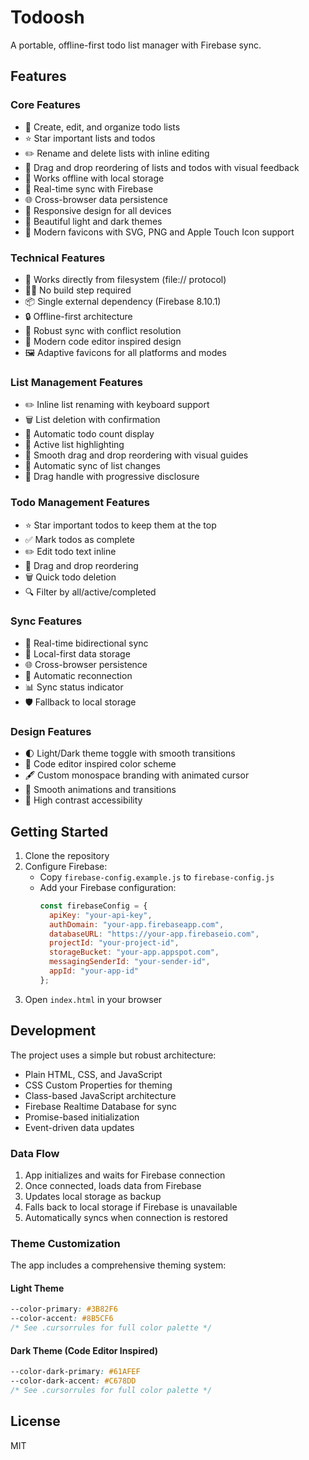 # Todoosh

A portable, offline-first todo list manager with Firebase sync.

## Features

### Core Features
- 📝 Create, edit, and organize todo lists
- ⭐ Star important lists and todos
- ✏️ Rename and delete lists with inline editing
- 🔄 Drag and drop reordering of lists and todos with visual feedback
- 💾 Works offline with local storage
- 🔄 Real-time sync with Firebase
- 🌐 Cross-browser data persistence
- 📱 Responsive design for all devices
- 🎨 Beautiful light and dark themes
- 🎯 Modern favicons with SVG, PNG and Apple Touch Icon support

### Technical Features
- 🔌 Works directly from filesystem (file:// protocol)
- 🏃‍♂️ No build step required
- 📦 Single external dependency (Firebase 8.10.1)
- 🔒 Offline-first architecture
- 🔄 Robust sync with conflict resolution
- 🎯 Modern code editor inspired design
- 🖼️ Adaptive favicons for all platforms and modes

### List Management Features
- ✏️ Inline list renaming with keyboard support
- 🗑️ List deletion with confirmation
- 🔢 Automatic todo count display
- 🎯 Active list highlighting
- 🔄 Smooth drag and drop reordering with visual guides
- 💾 Automatic sync of list changes
- 🎯 Drag handle with progressive disclosure

### Todo Management Features
- ⭐ Star important todos to keep them at the top
- ✅ Mark todos as complete
- ✏️ Edit todo text inline
- 🔄 Drag and drop reordering
- 🗑️ Quick todo deletion
- 🔍 Filter by all/active/completed

### Sync Features
- 🔄 Real-time bidirectional sync
- 💾 Local-first data storage
- 🌐 Cross-browser persistence
- 🔌 Automatic reconnection
- 📊 Sync status indicator
- 🛡️ Fallback to local storage

### Design Features
- 🌓 Light/Dark theme toggle with smooth transitions
- 🎨 Code editor inspired color scheme
- 🖋 Custom monospace branding with animated cursor
- 💫 Smooth animations and transitions
- 🎯 High contrast accessibility

## Getting Started

1. Clone the repository
2. Configure Firebase:
   - Copy `firebase-config.example.js` to `firebase-config.js`
   - Add your Firebase configuration:
     ```javascript
     const firebaseConfig = {
       apiKey: "your-api-key",
       authDomain: "your-app.firebaseapp.com",
       databaseURL: "https://your-app.firebaseio.com",
       projectId: "your-project-id",
       storageBucket: "your-app.appspot.com",
       messagingSenderId: "your-sender-id",
       appId: "your-app-id"
     };
     ```
3. Open `index.html` in your browser

## Development

The project uses a simple but robust architecture:
- Plain HTML, CSS, and JavaScript
- CSS Custom Properties for theming
- Class-based JavaScript architecture
- Firebase Realtime Database for sync
- Promise-based initialization
- Event-driven data updates

### Data Flow
1. App initializes and waits for Firebase connection
2. Once connected, loads data from Firebase
3. Updates local storage as backup
4. Falls back to local storage if Firebase is unavailable
5. Automatically syncs when connection is restored

### Theme Customization

The app includes a comprehensive theming system:

#### Light Theme
```css
--color-primary: #3B82F6
--color-accent: #8B5CF6
/* See .cursorrules for full color palette */
```

#### Dark Theme (Code Editor Inspired)
```css
--color-dark-primary: #61AFEF
--color-dark-accent: #C678DD
/* See .cursorrules for full color palette */
```

## License

MIT 